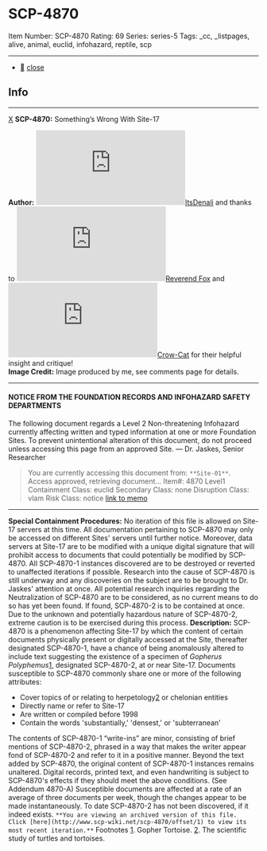 # SCP-4870
Item Number: SCP-4870
Rating: 69
Series: series-5
Tags: _cc, _listpages, alive, animal, euclid, infohazard, reptile, scp

---

  * [](javascript:;)
[close](javascript:;)
## Info
* * *
[X](javascript:;)
**SCP-4870:** Something’s Wrong With Site-17  
  
**Author:** [![ItsDenali](https://www.wikidot.com/avatar.php?userid=4284264&amp;size=small&amp;timestamp=1725332371)](http://www.wikidot.com/user:info/itsdenali)[ItsDenali](http://www.wikidot.com/user:info/itsdenali) and thanks to [![Reverend Fox](https://www.wikidot.com/avatar.php?userid=1893953&amp;size=small&amp;timestamp=1725332371)](http://www.wikidot.com/user:info/reverend-fox)[Reverend Fox](http://www.wikidot.com/user:info/reverend-fox) and [![Crow-Cat](https://www.wikidot.com/avatar.php?userid=3952131&amp;size=small&amp;timestamp=1725332371)](http://www.wikidot.com/user:info/crow-cat)[Crow-Cat](http://www.wikidot.com/user:info/crow-cat) for their helpful insight and critique!  
**Image Credit:** Image produced by me, see comments page for details.
* * *

#### NOTICE FROM THE FOUNDATION RECORDS AND INFOHAZARD SAFETY DEPARTMENTS
The following document regards a Level 2 Non-threatening Infohazard currently affecting written and typed information at one or more Foundation Sites. To prevent unintentional alteration of this document, do not proceed unless accessing this page from an approved Site.
— Dr. Jaskes, Senior Researcher
> You are currently accessing this document from: `**Site-01**`.  
>  Access approved, retrieving document…
Item#: 4870
Level1
Containment Class:
euclid
Secondary Class:
none
Disruption Class:
vlam
Risk Class:
notice
[link to memo](/classification-committee-memo)  

* * *
**Special Containment Procedures:** No iteration of this file is allowed on Site-17 servers at this time. All documentation pertaining to SCP-4870 may only be accessed on different Sites' servers until further notice. Moreover, data servers at Site-17 are to be modified with a unique digital signature that will prohibit access to documents that could potentially be modified by SCP-4870.
All SCP-4870-1 instances discovered are to be destroyed or reverted to unaffected iterations if possible. Research into the cause of SCP-4870 is still underway and any discoveries on the subject are to be brought to Dr. Jaskes' attention at once. All potential research inquiries regarding the Neutralization of SCP-4870 are to be considered, as no current means to do so has yet been found.
If found, SCP-4870-2 is to be contained at once. Due to the unknown and potentially hazardous nature of SCP-4870-2, extreme caution is to be exercised during this process.
**Description:** SCP-4870 is a phenomenon affecting Site-17 by which the content of certain documents physically present or digitally accessed at the Site, thereafter designated SCP-4870-1, have a chance of being anomalously altered to include text suggesting the existence of a specimen of _Gopherus Polyphemus_[1](javascript:;), designated SCP-4870-2, at or near Site-17.
Documents susceptible to SCP-4870 commonly share one or more of the following attributes:
  * Cover topics of or relating to herpetology[2](javascript:;) or chelonian entities
  * Directly name or refer to Site-17
  * Are written or compiled before 1998
  * Contain the words 'substantially,' 'densest,' or 'subterranean'

The contents of SCP-4870-1 “write-ins” are minor, consisting of brief mentions of SCP-4870-2, phrased in a way that makes the writer appear fond of SCP-4870-2 and refer to it in a positive manner.
Beyond the text added by SCP-4870, the original content of SCP-4870-1 instances remains unaltered. Digital records, printed text, and even handwriting is subject to SCP-4870's effects if they should meet the above conditions. (See Addendum 4870-A) Susceptible documents are affected at a rate of an average of three documents per week, though the changes appear to be made instantaneously.
To date SCP-4870-2 has not been discovered, if it indeed exists.
`**You are viewing an archived version of this file.  
Click [here](http://www.scp-wiki.net/scp-4870/offset/1) to view its most recent iteration.**`
Footnotes
[1](javascript:;). Gopher Tortoise.
[2](javascript:;). The scientific study of turtles and tortoises.